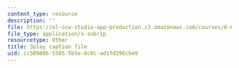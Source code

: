 ```yaml
---
content_type: resource
description: ''
file: https://ol-ocw-studio-app-production.s3.amazonaws.com/courses/8-01sc-classical-mechanics-fall-2016/cc50980b55055b5e8c8cad1fd296cbe9_uo86ir31pn0.vtt
file_type: application/x-subrip
resourcetype: Other
title: 3play caption file
uid: cc50980b-5505-5b5e-8c8c-ad1fd296cbe9
---
```

